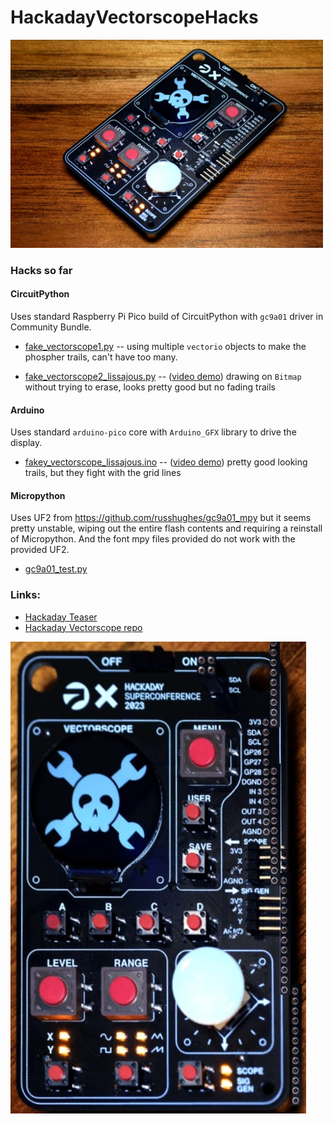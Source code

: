 # HackadayVectorscopeHacks

<img src="./docs/vectorscope_badge_photo1.jpg" width=500>

### Hacks so far

#### CircuitPython

Uses standard Raspberry Pi Pico build of CircuitPython with `gc9a01` driver in Community Bundle.

* [fake_vectorscope1.py](./circuitpython/fake_vectorscope1.py)
  -- using multiple `vectorio` objects to make the phospher trails, can't have too many.

* [fake_vectorscope2_lissajous.py](./circuitpython/fake_vectorscope2_lissajous.py)
  -- ([video demo](https://mastodon.social/@todbot/111275574436711965))
    drawing on `Bitmap` without trying to erase, looks pretty good but no fading trails

#### Arduino

Uses standard `arduino-pico` core with `Arduino_GFX` library to drive the display.

* [fakey_vectorscope_lissajous.ino](./arduino/fakey_vectorscope_lissajous.ino)
  -- ([video demo](https://mastodon.social/@todbot/111279891762130663))
  pretty good looking trails, but they fight with the grid lines

#### Micropython

Uses UF2 from https://github.com/russhughes/gc9a01_mpy but it seems pretty unstable,
wiping out the entire flash contents and requiring a reinstall of Micropython.
And the font mpy files provided do not work with the provided UF2.

* [gc9a01_test.py](./micropython/gc9a01_test.py)


### Links:
* [Hackaday Teaser](https://hackaday.com/2023/10/18/2023-hackaday-supercon-badge-welcome-to-the-vectorscope/)
* [Hackaday Vectorscope repo](https://github.com/Hack-a-Day/Vectorscope)


![Vectorscope straight](docs/vectorscope_badge_straight.jpg)
